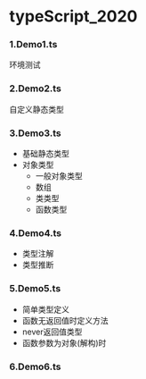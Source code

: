 # typeScript_2020

### 1.Demo1.ts

环境测试

### 2.Demo2.ts

自定义静态类型

### 3.Demo3.ts

+ 基础静态类型
+ 对象类型
   + 一般对象类型
   + 数组
   + 类类型
   + 函数类型
 
 ### 4.Demo4.ts
 
 + 类型注解
 + 类型推断
 
 ### 5.Demo5.ts
 
 + 简单类型定义
 + 函数无返回值时定义方法
 + never返回值类型
 + 函数参数为对象(解构)时
 
 ### 6.Demo6.ts
 
 
 
 





